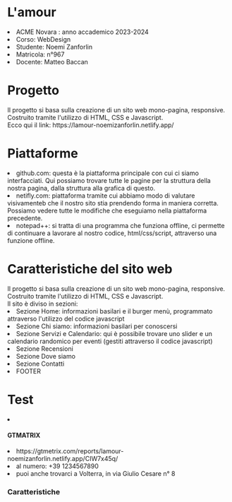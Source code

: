 <h1><b></b>L'amour</h1>
<li>ACME Novara : anno accademico 2023-2024</a></li>
<li>Corso: WebDesign</a></li>
<li>Studente: Noemi Zanforlin</a></li>
<li>Matricola: n°967</a></li>
<li>Docente: Matteo Baccan</a></li>

<h1><b></b>Progetto</h1>
</p>Il progetto si basa sulla creazione di un sito web mono-pagina, responsive. Costruito tramite l'utilizzo di HTML, CSS e Javascript.<br>
     Ecco qui il link: https://lamour-noemizanforlin.netlify.app/</p>

<h1><b></b>Piattaforme</h1>
<li>github.com: questa è la piattaforma principale con cui ci siamo interfacciati. Qui possiamo trovare tutte le pagine per la struttura della nostra pagina, dalla struttura alla grafica di questo.</a></li>
<li>netifly.com: piattaforma tramite cui abbiamo modo di valutare visivamenteb che il nostro sito stia prendendo forma in maniera corretta. Possiamo vedere tutte le modifiche che eseguiamo nella piattaforma precedente.</a></li>
<li>notepad++: si tratta di una programma che funziona offline, ci permette di continuare a lavorare al nostro codice, html/css/script, attraverso una funzione offline. </a></li>

<h1><b></b>Caratteristiche del sito web</h1>
</p>Il progetto si basa sulla creazione di un sito web mono-pagina, responsive. Costruito tramite l'utilizzo di HTML, CSS e Javascript.<br>
Il sito è diviso in sezioni:
<li>Sezione Home: informazioni basilari e il burger menù, programmato attraverso l'utilizzo del codice javascript</a></li>
<li>Sezione Chi siamo: informazioni basilari per conoscersi</a></li>
<li>Sezione Servizi e Calendario: qui è possibile trovare uno slider e un calendario randomico per eventi (gestiti attraverso il codice javascript)</a></li>
<li>Sezione Recensioni</a></li>
<li>Sezione Dove siamo</a></li>
<li>Sezione Contatti</a></li>
<li>FOOTER</a></li>

<h1><b></b>Test</h1>
<li><h4><b></b>GTMATRIX</h4></li>
     <li>https://gtmetrix.com/reports/lamour-noemizanforlin.netlify.app/CIW7x45q/</a></li>
     <li>al numero: +39 1234567890</a></li>
     <li>puoi anche trovarci a Volterra, in via Giulio Cesare n° 8</a></li>
<h3><b></b>Caratteristiche</h3>

